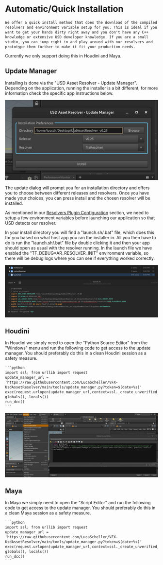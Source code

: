 # Automatic/Quick Installation

```admonish tip
We offer a quick install method that does the download of the compiled resolvers and environment variable setup for you. This is ideal if you want to get your hands dirty right away and you don't have any C++ knowledge or extensive USD developer knowledge. If you are a small studio, you can jump right in and play around with our resolvers and prototype them further to make it fit your production needs.
```

Currently we only support doing this in Houdini and Maya.

## Update Manager
Installing is done via the "USD Asset Resolver - Update Manager". Depending on the application, running the installer is a bit different, for more information check the specific app instructions below.

![Update Manager](./media/UpdateManager.jpg)

The update dialog will prompt you for an installation directory and offers you to choose between different releases and resolvers.
Once you have made your choices, you can press install and the chosen resolver will be installed.

As mentioned in our [Resolvers Plugin Configuration](../resolvers/overview.md#usd-plugin-configuration) section, we need to setup a few environment variables before launching our application so that USD detects our resolver.

In your install directory you will find a "launch.sh/.bat" file, which does this for you based on what host app you ran the installer in.
All you then have to do is run the "launch.sh/.bat" file by double clicking it and then your app should open as usual with the resolver running. In the launch file we have enabled the "TF_DEBUG=AR_RESOLVER_INIT" environment variable, so there will be debug logs where you can see if everything worked correctly.

![Install folder and launcher](./media/AutomaticInstallFolder.png)

## Houdini
In Houdini we simply need to open the "Python Source Editor" from the "Windows" menu and run the following code to get access to the update manager. You should preferably do this in a clean Houdini session as a safety measure.

~~~admonish info title=""
```python
import ssl; from urllib import request
update_manager_url = 'https://raw.githubusercontent.com/LucaScheller/VFX-UsdAssetResolver/main/tools/update_manager.py?token=$(date+%s)'
exec(request.urlopen(update_manager_url,context=ssl._create_unverified_context()).read(), globals(), locals())
run_dcc()
```
~~~

![Houdini Python Source editor](./media/HoudiniPythonSourceEditor.jpg)

## Maya
In Maya we simply need to open the "Script Editor" and run the following code to get access to the update manager. You should preferably do this in a clean Maya session as a safety measure.

~~~admonish info title=""
```python
import ssl; from urllib import request
update_manager_url = 'https://raw.githubusercontent.com/LucaScheller/VFX-UsdAssetResolver/main/tools/update_manager.py?token=$(date+%s)'
exec(request.urlopen(update_manager_url,context=ssl._create_unverified_context()).read(), globals(), locals())
run_dcc()
```
~~~
